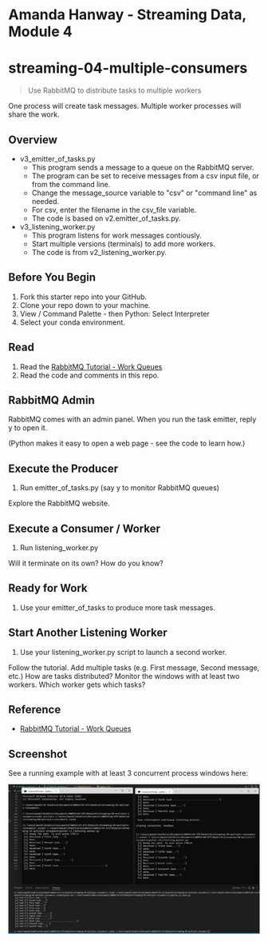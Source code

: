 # Amanda Hanway - Streaming Data, Module 4

# streaming-04-multiple-consumers

> Use RabbitMQ to distribute tasks to multiple workers

One process will create task messages. Multiple worker processes will share the work. 

## Overview
- v3_emitter_of_tasks.py
    - This program sends a message to a queue on the RabbitMQ server.
    - The program can be set to receive messages from a csv input file, or from the command line.
    - Change the message_source variable to "csv" or "command line" as needed.
    - For csv, enter the filename in the csv_file variable.
    - The code is based on v2.emitter_of_tasks.py.
- v3_listening_worker.py
    - This program listens for work messages contiously. 
    - Start multiple versions (terminals) to add more workers.  
    - The code is from v2_listening_worker.py.

## Before You Begin

1. Fork this starter repo into your GitHub.
1. Clone your repo down to your machine.
1. View / Command Palette - then Python: Select Interpreter
1. Select your conda environment. 

## Read

1. Read the [RabbitMQ Tutorial - Work Queues](https://www.rabbitmq.com/tutorials/tutorial-two-python.html)
1. Read the code and comments in this repo.

## RabbitMQ Admin 

RabbitMQ comes with an admin panel. When you run the task emitter, reply y to open it. 

(Python makes it easy to open a web page - see the code to learn how.)

## Execute the Producer

1. Run emitter_of_tasks.py (say y to monitor RabbitMQ queues)

Explore the RabbitMQ website.

## Execute a Consumer / Worker

1. Run listening_worker.py

Will it terminate on its own? How do you know? 

## Ready for Work

1. Use your emitter_of_tasks to produce more task messages.

## Start Another Listening Worker 

1. Use your listening_worker.py script to launch a second worker. 

Follow the tutorial. 
Add multiple tasks (e.g. First message, Second message, etc.)
How are tasks distributed? 
Monitor the windows with at least two workers. 
Which worker gets which tasks?


## Reference

- [RabbitMQ Tutorial - Work Queues](https://www.rabbitmq.com/tutorials/tutorial-two-python.html)


## Screenshot

See a running example with at least 3 concurrent process windows here:

![Using Multiple Terminals](One_emitter_Two_listeners.png)
